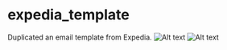# expedia_template
Duplicated an email template from Expedia.
![Alt text](http://s10.postimg.org/9l86ruwcp/expedia1.png "Top Screenshot")
![Alt text](http://s17.postimg.org/5hwmji7tb/expedia2.png "Top Screenshot")
